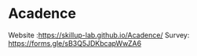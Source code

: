# Acadence
Website :https://skillup-lab.github.io/Acadence/
Survey: https://forms.gle/sB3Q5JDKbcapWwZA6
